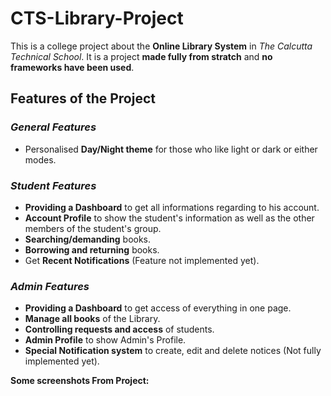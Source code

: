 # CTS-Library-Project
This is a college project about the __Online Library System__ in _The Calcutta Technical School_. It is a project **made fully from stratch** and **no frameworks have been used**.
## Features of the Project
### *General Features*
* Personalised **Day/Night theme** for those who like light or dark or either modes.
### *Student Features*
* **Providing a Dashboard** to get all informations regarding to his account.
* **Account Profile** to show the student's information as well as the other members of the student's group.
* **Searching/demanding** books.
* **Borrowing and returning** books.
* Get **Recent Notifications** (Feature not implemented yet).
### *Admin Features*
* **Providing a Dashboard** to get access of everything in one page.
* **Manage all books** of the Library.
* **Controlling requests and access** of students.
* **Admin Profile** to show Admin's Profile.
* **Special Notification system** to create, edit and delete notices (Not fully implemented yet).

**Some screenshots From Project:**
